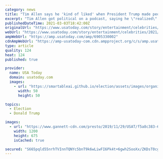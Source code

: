 ```yaml
---
category: news
title: "Tim Allen says he 'kind of liked' when President Trump made people angry"
excerpt: "Tim Allen got political on a podcast, saying he \"realized\" he \"kind of liked\" when President Trump pissed people off."
publishedDateTime: 2021-03-03T18:42:00Z
originalUrl: "https://www.usatoday.com/story/entertainment/celebrities/2021/03/03/tim-allen-on-donald-trump-marc-maron-podcast/6905330002/"
webUrl: "https://www.usatoday.com/story/entertainment/celebrities/2021/03/03/tim-allen-on-donald-trump-marc-maron-podcast/6905330002/"
ampWebUrl: "https://amp.usatoday.com/amp/6905330002"
cdnAmpWebUrl: "https://amp-usatoday-com.cdn.ampproject.org/c/s/amp.usatoday.com/amp/6905330002"
type: article
quality: 124
heat: 124
published: true

provider:
  name: USA Today
  domain: usatoday.com
  images:
    - url: "https://smartableai.github.io/election/assets/images/organizations/usatoday.com-50x50.jpg"
      width: 50
      height: 50

topics:
  - Election
  - Donald Trump

images:
  - url: "https://www.gannett-cdn.com/presto/2019/11/29/USAT/f5a8c383-6718-4f2d-90c6-eb06d8a86085-USP_NFL-_Chicago_Bears_at_Detroit_Lions.jpg?auto=webp&crop=7036,3958,x1,y733&format=pjpg&width=1200"
    width: 1200
    height: 675
    isCached: true

secured: "S665pqld55nrhTVInnTQNYc5bnT9k6wLiwFI6Pk4t+6gwh2SooXx/ZKDsT0cgTNQyAkEka9mq28RNiPjdh5KXCTiqaJU+OcyYyzbCXddPejbZoZMR7k8JG1vIc7rWzs6OmpAgdaNuq79EcG/kajwxq49efaiOufVjxBlyZNoGUqjF6NCoYmmhfngZ1wwxnBH/9NqSpzFYj9s4lCvzuY6oDo8qDJdf1llntaBU+N4cywM5n4qB2Knx03UiRkb8wUCl86VClua1iTwgiRFGbQ7RBhmLfcGIp5NLZ8YKUfAcDF7DO1AWTae3IZln3EaRTR59Z4luY2Zzw7i11uac/Lxkl9RX1p9MZNrp4e8DeV46do=;v/Nu60bA0UXLYE5QmX81Lg=="
---
```


